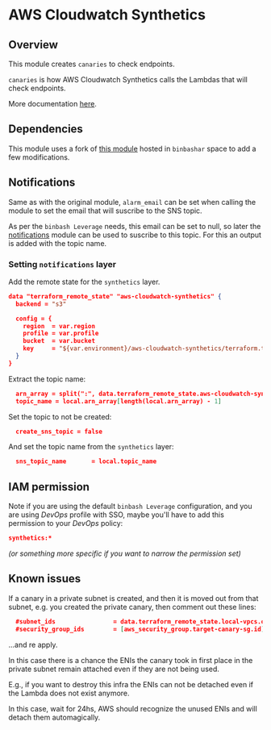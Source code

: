 # AWS Cloudwatch Synthetics

## Overview

This module creates `canaries` to check endpoints.

`canaries` is how AWS Cloudwatch Synthetics calls the Lambdas that will check endpoints.

More documentation [here](https://docs.aws.amazon.com/AmazonSynthetics/latest/APIReference/Welcome.html).

## Dependencies

This module uses a fork of [this module](https://github.com/clouddrove/terraform-aws-cloudwatch-synthetics) hosted in `binbashar` space to add a few modifications.

## Notifications

Same as with the original module, `alarm_email` can be set when calling the module to set the email that will suscribe to the SNS topic.

As per the `binbash Leverage` needs, this email can be set to null, so later the [notifications](https://github.com/binbashar/le-tf-infra-aws/tree/master/apps-devstg/us-east-1/notifications) module can be used to suscribe to this topic. For this an output is added with the topic name.

### Setting `notifications` layer

Add the remote state for the `synthetics` layer.

``` json
data "terraform_remote_state" "aws-cloudwatch-synthetics" {
  backend = "s3"

  config = {
    region  = var.region
    profile = var.profile
    bucket  = var.bucket
    key     = "${var.environment}/aws-cloudwatch-synthetics/terraform.tfstate"
  }
}
```

Extract the topic name:

``` json
  arn_array = split(":", data.terraform_remote_state.aws-cloudwatch-synthetics.outputs.topic_target_canary)
  topic_name = local.arn_array[length(local.arn_array) - 1]
```

Set the topic to not be created:

``` json
  create_sns_topic = false
```

And set the topic name from the `synthetics` layer:

``` json
  sns_topic_name       = local.topic_name
```

## IAM permission

Note if you are using the default `binbash Leverage` configuration, and you are using *DevOps* profile with SSO, maybe you'll have to add this permission to your *DevOps* policy:

``` json
synthetics:*
```

*(or something more specific if you want to narrow the permission set)*

## Known issues

If a canary in a private subnet is created, and then it is moved out from that subnet, e.g. you created the private canary, then comment out these lines:

``` json
  #subnet_ids                = data.terraform_remote_state.local-vpcs.outputs.private_subnets
  #security_group_ids        = [aws_security_group.target-canary-sg.id]
```

...and re apply.

In this case there is a chance the ENIs the canary took in first place in the private subnet remain attached even if they are not being used.

E.g., if you want to destroy this infra the ENIs can not be detached even if the Lambda does not exist anymore.

In this case, wait for 24hs, AWS should recognize the unused ENIs and will detach them automagically.
